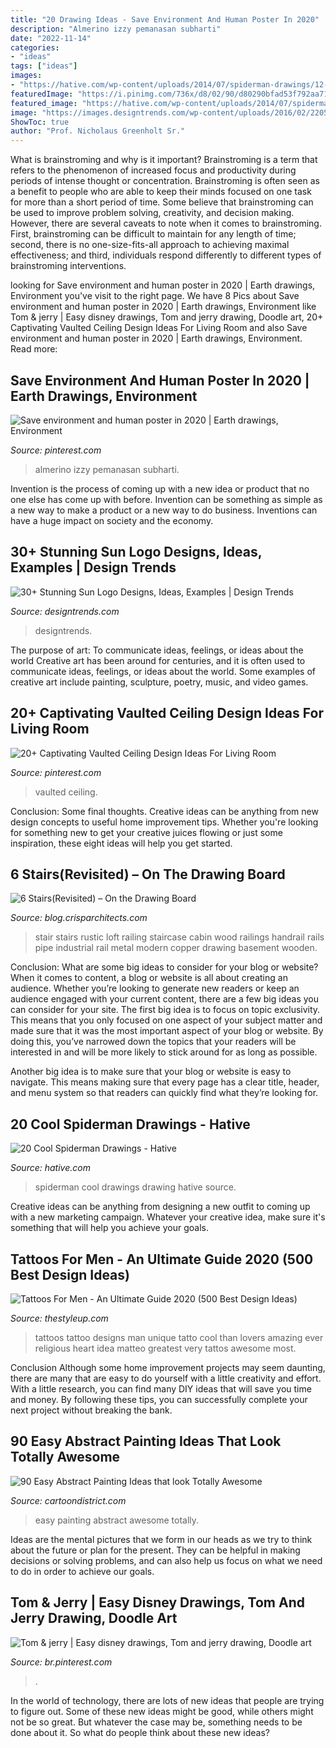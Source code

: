 ```yaml
---
title: "20 Drawing Ideas - Save Environment And Human Poster In 2020"
description: "Almerino izzy pemanasan subharti"
date: "2022-11-14"
categories:
- "ideas"
tags: ["ideas"]
images:
- "https://hative.com/wp-content/uploads/2014/07/spiderman-drawings/12-spiderman-drawings.jpg"
featuredImage: "https://i.pinimg.com/736x/d8/02/90/d80290bfad53f792aa71b2132374a18e.jpg"
featured_image: "https://hative.com/wp-content/uploads/2014/07/spiderman-drawings/12-spiderman-drawings.jpg"
image: "https://images.designtrends.com/wp-content/uploads/2016/02/22051547/Sunrise-Logo-Design.png"
ShowToc: true
author: "Prof. Nicholaus Greenholt Sr."
---
```



What is brainstroming and why is it important?
Brainstroming is a term that refers to the phenomenon of increased focus and productivity during periods of intense thought or concentration. Brainstroming is often seen as a benefit to people who are able to keep their minds focused on one task for more than a short period of time. Some believe that brainstroming can be used to improve problem solving, creativity, and decision making. However, there are several caveats to note when it comes to brainstroming. First, brainstroming can be difficult to maintain for any length of time; second, there is no one-size-fits-all approach to achieving maximal effectiveness; and third, individuals respond differently to different types of brainstroming interventions.

	

		
looking for Save environment and human poster in 2020 | Earth drawings, Environment you've visit to the right page. We have 8 Pics about Save environment and human poster in 2020 | Earth drawings, Environment like Tom &amp; jerry | Easy disney drawings, Tom and jerry drawing, Doodle art, 20+ Captivating Vaulted Ceiling Design Ideas For Living Room and also Save environment and human poster in 2020 | Earth drawings, Environment. Read more:
		
    
## Save Environment And Human Poster In 2020 | Earth Drawings, Environment

<img loading=lazy src="https://i.pinimg.com/736x/d8/02/90/d80290bfad53f792aa71b2132374a18e.jpg" onerror="this.onerror=null;this.src='https://tse1.mm.bing.net/th?id=OIP.l-nLBOxBxpm8i7hGB2F26gHaKM&amp;pid=15.1';" alt="Save environment and human poster in 2020 | Earth drawings, Environment">

_Source: pinterest.com_

>almerino izzy pemanasan subharti. 

	

Invention is the process of coming up with a new idea or product that no one else has come up with before. Invention can be something as simple as a new way to make a product or a new way to do business. Inventions can have a huge impact on society and the economy.

    
## 30+ Stunning Sun Logo Designs, Ideas, Examples | Design Trends

<img loading=lazy src="https://images.designtrends.com/wp-content/uploads/2016/02/22051547/Sunrise-Logo-Design.png" onerror="this.onerror=null;this.src='https://tse4.mm.bing.net/th?id=OIP.1OP2-eJcglMtJDsMHgd9rwHaFj&amp;pid=15.1';" alt="30+ Stunning Sun Logo Designs, Ideas, Examples | Design Trends">

_Source: designtrends.com_

>designtrends. 

	

The purpose of art: To communicate ideas, feelings, or ideas about the world
Creative art has been around for centuries, and it is often used to communicate ideas, feelings, or ideas about the world. Some examples of creative art include painting, sculpture, poetry, music, and video games.

    
## 20+ Captivating Vaulted Ceiling Design Ideas For Living Room

<img loading=lazy src="https://i.pinimg.com/736x/98/c6/f3/98c6f3a34948d071c46d22fba7fc1db4.jpg" onerror="this.onerror=null;this.src='https://tse2.mm.bing.net/th?id=OIP.IYj_z0QDIVgzrh6kpDEd9gHaLR&amp;pid=15.1';" alt="20+ Captivating Vaulted Ceiling Design Ideas For Living Room">

_Source: pinterest.com_

>vaulted ceiling. 

	

Conclusion: Some final thoughts.
Creative ideas can be anything from new design concepts to useful home improvement tips. Whether you're looking for something new to get your creative juices flowing or just some inspiration, these eight ideas will help you get started.

    
## 6 Stairs(Revisited) – On The Drawing Board

<img loading=lazy src="http://blog.crisparchitects.com/wp-content/uploads/2014/07/05-Stair-to-Loft-and-Wine-Cellar.jpg" onerror="this.onerror=null;this.src='https://tse4.mm.bing.net/th?id=OIP.096zr9HkHTZo69CQI9GibAHaLG&amp;pid=15.1';" alt="6 Stairs(Revisited) – On the Drawing Board">

_Source: blog.crisparchitects.com_

>stair stairs rustic loft railing staircase cabin wood railings handrail rails pipe industrial rail metal modern copper drawing basement wooden. 

	

Conclusion: What are some big ideas to consider for your blog or website?
When it comes to content, a blog or website is all about creating an audience. Whether you’re looking to generate new readers or keep an audience engaged with your current content, there are a few big ideas you can consider for your site. 
The first big idea is to focus on topic exclusivity. This means that you only focused on one aspect of your subject matter and made sure that it was the most important aspect of your blog or website. By doing this, you’ve narrowed down the topics that your readers will be interested in and will be more likely to stick around for as long as possible. 

Another big idea is to make sure that your blog or website is easy to navigate. This means making sure that every page has a clear title, header, and menu system so that readers can quickly find what they’re looking for.

    
## 20 Cool Spiderman Drawings - Hative

<img loading=lazy src="https://hative.com/wp-content/uploads/2014/07/spiderman-drawings/12-spiderman-drawings.jpg" onerror="this.onerror=null;this.src='https://tse1.mm.bing.net/th?id=OIP.iV1GBrZlSlHbUY6l3lkfAwHaJl&amp;pid=15.1';" alt="20 Cool Spiderman Drawings - Hative">

_Source: hative.com_

>spiderman cool drawings drawing hative source. 

	

Creative ideas can be anything from designing a new outfit to coming up with a new marketing campaign. Whatever your creative idea, make sure it's something that will help you achieve your goals.

    
## Tattoos For Men - An Ultimate Guide 2020 (500 Best Design Ideas)

<img loading=lazy src="https://thestyleup.com/wp-content/uploads/2015/09/Best-tattoo-designs-for-Men-27-517x800.jpg" onerror="this.onerror=null;this.src='https://tse2.mm.bing.net/th?id=OIP.WcgakNSSu89e0JnQP0iJpgHaLd&amp;pid=15.1';" alt="Tattoos For Men - An Ultimate Guide 2020 (500 Best Design Ideas)">

_Source: thestyleup.com_

>tattoos tattoo designs man unique tatto cool than lovers amazing ever religious heart idea matteo greatest very tattos awesome most. 

	

Conclusion
Although some home improvement projects may seem daunting, there are many that are easy to do yourself with a little creativity and effort. With a little research, you can find many DIY ideas that will save you time and money. By following these tips, you can successfully complete your next project without breaking the bank.

    
## 90 Easy Abstract Painting Ideas That Look Totally Awesome

<img loading=lazy src="http://www.cartoondistrict.com/wp-content/uploads/2017/06/Easy-Abstract-Painting-Ideas00012.jpg" onerror="this.onerror=null;this.src='https://tse1.mm.bing.net/th?id=OIP.6hihjezKc6jVR64368qdtwHaNJ&amp;pid=15.1';" alt="90 Easy Abstract Painting Ideas that look Totally Awesome">

_Source: cartoondistrict.com_

>easy painting abstract awesome totally. 

	

Ideas are the mental pictures that we form in our heads as we try to think about the future or plan for the present. They can be helpful in making decisions or solving problems, and can also help us focus on what we need to do in order to achieve our goals.

    
## Tom &amp; Jerry | Easy Disney Drawings, Tom And Jerry Drawing, Doodle Art

<img loading=lazy src="https://i.pinimg.com/736x/59/20/04/592004e25d9b3b4edbd4ccbf273aa0b1.jpg" onerror="this.onerror=null;this.src='https://tse2.mm.bing.net/th?id=OIP.nSj0SFjos5bRT8tuxTwvdQHaNK&amp;pid=15.1';" alt="Tom &amp; jerry | Easy disney drawings, Tom and jerry drawing, Doodle art">

_Source: br.pinterest.com_

>. 

	

In the world of technology, there are lots of new ideas that people are trying to figure out. Some of these new ideas might be good, while others might not be so great. But whatever the case may be, something needs to be done about it. So what do people think about these new ideas?

